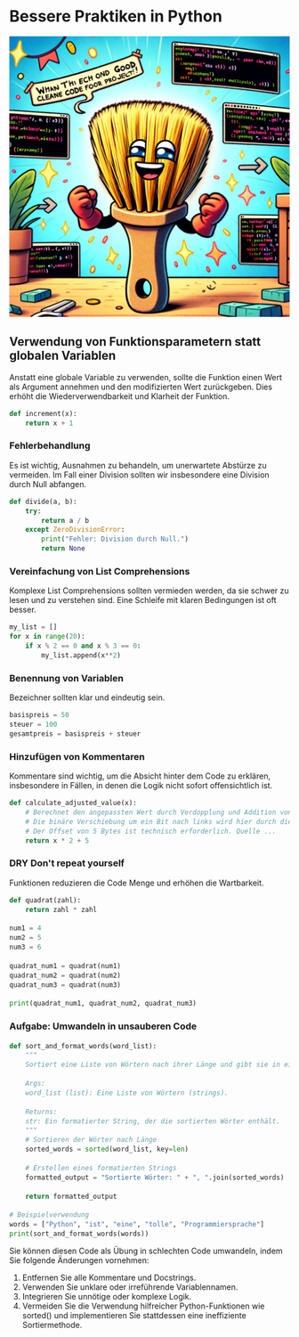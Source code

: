 # Bessere Praktiken in Python

![HurraSuccess](pictures/HurraSuccess.jpg "Hurra! Clean Code")

## Verwendung von Funktionsparametern statt globalen Variablen
Anstatt eine globale Variable zu verwenden, sollte die Funktion einen Wert als Argument annehmen und den modifizierten Wert zurückgeben. Dies erhöht die Wiederverwendbarkeit und Klarheit der Funktion.

```python
def increment(x):
    return x + 1
```

### Fehlerbehandlung
Es ist wichtig, Ausnahmen zu behandeln, um unerwartete Abstürze zu vermeiden. Im Fall einer Division sollten wir insbesondere eine Division durch Null abfangen.

```python
def divide(a, b):
    try:
        return a / b
    except ZeroDivisionError:
        print("Fehler: Division durch Null.")
        return None
```

### Vereinfachung von List Comprehensions
Komplexe List Comprehensions sollten vermieden werden, da sie schwer zu lesen und zu verstehen sind. Eine Schleife mit klaren Bedingungen ist oft besser.

```python
my_list = []
for x in range(20):
    if x % 2 == 0 and x % 3 == 0:
        my_list.append(x**2)
```

### Benennung von Variablen
Bezeichner sollten klar und eindeutig sein. 

```python
basispreis = 50
steuer = 100
gesamtpreis = basispreis + steuer
```

### Hinzufügen von Kommentaren
Kommentare sind wichtig, um die Absicht hinter dem Code zu erklären, insbesondere in Fällen, in denen die Logik nicht sofort offensichtlich ist.

```python
def calculate_adjusted_value(x):
    # Berechnet den angepassten Wert durch Verdopplung und Addition von 5 oder
    # Die binäre Verschiebung um ein Bit nach links wird hier durch die Multiplikation mit 2 erreicht. 
    # Der Offset von 5 Bytes ist technisch erforderlich. Quelle ...
    return x * 2 + 5
```

### DRY Don't repeat yourself
Funktionen reduzieren die Code Menge und erhöhen die Wartbarkeit.

```python
def quadrat(zahl):
    return zahl * zahl

num1 = 4
num2 = 5
num3 = 6

quadrat_num1 = quadrat(num1)
quadrat_num2 = quadrat(num2)
quadrat_num3 = quadrat(num3)

print(quadrat_num1, quadrat_num2, quadrat_num3)
```

### Aufgabe: Umwandeln in unsauberen Code

```python
def sort_and_format_words(word_list):
    """
    Sortiert eine Liste von Wörtern nach ihrer Länge und gibt sie in einem formatierten String zurück.

    Args:
    word_list (list): Eine Liste von Wörtern (strings).

    Returns:
    str: Ein formatierter String, der die sortierten Wörter enthält.
    """
    # Sortieren der Wörter nach Länge
    sorted_words = sorted(word_list, key=len)

    # Erstellen eines formatierten Strings
    formatted_output = "Sortierte Wörter: " + ", ".join(sorted_words)

    return formatted_output

# Beispielverwendung
words = ["Python", "ist", "eine", "tolle", "Programmiersprache"]
print(sort_and_format_words(words))
```

Sie können diesen Code als Übung in schlechten Code umwandeln, indem Sie folgende Änderungen vornehmen:

1. Entfernen Sie alle Kommentare und Docstrings.
2. Verwenden Sie unklare oder irreführende Variablennamen.
3. Integrieren Sie unnötige oder komplexe Logik.
4. Vermeiden Sie die Verwendung hilfreicher Python-Funktionen wie sorted() und implementieren Sie stattdessen eine ineffiziente Sortiermethode.

